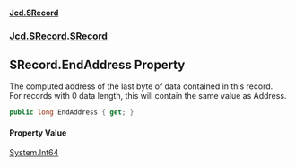 #### [Jcd.SRecord](index.md 'index')
### [Jcd.SRecord](Jcd.SRecord.md 'Jcd.SRecord').[SRecord](Jcd.SRecord.SRecord.md 'Jcd.SRecord.SRecord')

## SRecord.EndAddress Property

The computed address of the last byte of data contained in this record.  
For records with 0 data length, this will contain the same value as Address.

```csharp
public long EndAddress { get; }
```

#### Property Value
[System.Int64](https://docs.microsoft.com/en-us/dotnet/api/System.Int64 'System.Int64')